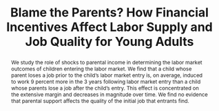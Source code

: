 ---
layout:
title: "Blame the Parents? How Financial Incentives Affect Labor Supply and Job Quality for Young Adults"
category: research
abstract: We study the role of shocks to parental income in determining the labor market outcomes of children entering the labor market. We find that a child whose parent loses a job prior to the child’s labor market entry is, on average, induced to work 9 percent more in the 3 years following labor market entry than a child whose parents lose a job after the child’s entry. This effect is concentrated on the extensive margin and decreases in magnitude over time. We find no evidence that parental support affects the quality of the initial job that entrants find.
journal: Submitted
published: 0
link: "/assets/Parental_Shocks_Paper.pdf"
js: "toggleMe('belgium'); return false;"
js_abbrev: 'belgium'
order: 4
coauthors: (with Frederic Panier, Ilan Tojerow)
bib: <br> @article{reportingandreciprocity,
  title={Blame the Parents? How Financial Incentives Affect Labor Supply and Job Quality for Young Adults},
  author={Fradkin, Andrey and Panier, Frederic and Tojerow, Ilan},
  year={2015}}
bibjs: "toggleMe('belgium_bib'); return false;"
bib_abbrev: 'belgium_bib'
---